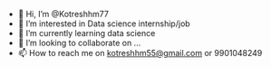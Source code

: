 - 👋 Hi, I’m @Kotreshhm77
- 👀 I’m interested in Data science internship/job
- 🌱 I’m currently learning data science
- 💞️ I’m looking to collaborate on ...
- 📫 How to reach me on kotreshhm55@gmail.com or 9901048249

<!---
Kotreshhm77/Kotreshhm77 is a ✨ special ✨ repository because its `README.md` (this file) appears on your GitHub profile.
You can click the Preview link to take a look at your changes.
--->
